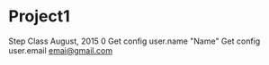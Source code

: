 # Project1
Step Class August, 2015
0
Get config user.name "Name"
Get config user.email emai@gmail.com
